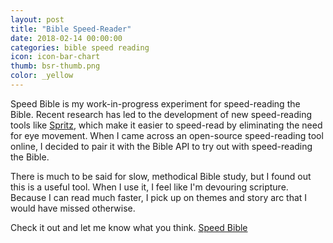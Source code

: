 ```yaml
---
layout: post
title: "Bible Speed-Reader"
date: 2018-02-14 00:00:00
categories: bible speed reading
icon: icon-bar-chart
thumb: bsr-thumb.png
color: _yellow 
---
```

Speed Bible is my work-in-progress experiment for speed-reading the Bible. Recent research has led to the development of new speed-reading tools like [Spritz](http://spritzinc.com/), which make it easier to speed-read by eliminating the need for eye movement. When I came across an open-source speed-reading tool online, I decided to pair it with the Bible API to try out with speed-reading the Bible.

There is much to be said for slow, methodical Bible study, but I found out this is a useful tool. When I use it, I feel like I'm devouring scripture. Because I can read much faster, I pick up on themes and story arc that I would have missed otherwise. 

Check it out and let me know what you think. [Speed Bible](https://speed-bible.herokuapp.com/)
